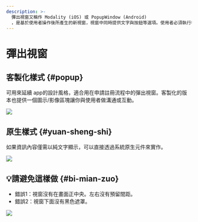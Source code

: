 ```yaml
---
description: >-
  彈出視窗又稱作 Modality (iOS) 或 PopupWindow (Android)
  ，是基於使用者操作後所產生的新視窗，視窗中同時提供文字與按鈕等選項。使用者必須執行視窗中的選項才能繼續接下來的瀏覽。
---
```


# 彈出視窗

## 客製化樣式 {#popup}

可用來延續 app的設計風格，適合用在申請註冊流程中的彈出視窗。客製化的版本也提供一個圖示/影像區塊讓你與使用者做溝通或互動。

![](https://blobscdn.gitbook.com/v0/b/gitbook-28427.appspot.com/o/assets%2F-LJqxLHJJJ9AJ4DtjPcY%2F-LKPgKCOiSVAWS6vayxF%2F-LKPexgOk2U5YF_Ush_e%2Fimage.png?alt=media&token=675b3d7e-7a2c-4898-8dfe-6313f95dc333)

## 原生樣式 {#yuan-sheng-shi}

如果資訊內容僅需以純文字顯示，可以直接透過系統原生元件來實作。

![](https://blobscdn.gitbook.com/v0/b/gitbook-28427.appspot.com/o/assets%2F-LJqxLHJJJ9AJ4DtjPcY%2F-LKPgKCOiSVAWS6vayxF%2F-LKPf7NLJleB6I1KbtXJ%2Fimage.png?alt=media&token=03f77048-cfa2-4567-b0a4-9af225c9a1d3)

## 💡請避免這樣做 {#bi-mian-zuo}

* 錯誤1：視窗沒有在畫面正中央。左右沒有預留間距。
* 錯誤2：視窗下面沒有黑色遮罩。

![](https://blobscdn.gitbook.com/v0/b/gitbook-28427.appspot.com/o/assets%2F-LJqxLHJJJ9AJ4DtjPcY%2F-LKQ8r1zQVt4wefM7SXE%2F-LKQ89Bd4c6WMHPRvGqC%2Fimage.png?alt=media&token=21d68e13-ac46-4ec2-953c-d46ed64d9a60)

